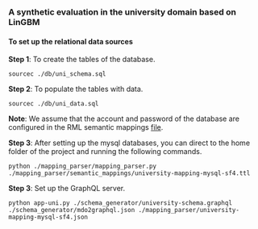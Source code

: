 ### A synthetic evaluation in the university domain based on LinGBM

#### To set up the relational data sources

**Step 1**: To create the tables of the database.

	sourcec ./db/uni_schema.sql 

**Step 2**: To populate the tables with data.

	sourcec ./db/uni_data.sql 

**Note**: We assume that the account and password of the database are configured in the RML semantic mappings [file](../../mapping_parser/semantic_mappings/university-mapping-mysql-sf4.ttl#L26-L27).


**Step 3**: After setting up the mysql databases, you can direct to the home folder of the project and running the following commands.


	python ./mapping_parser/mapping_parser.py ./mapping_parser/semantic_mappings/university-mapping-mysql-sf4.ttl

**Step 3**: Set up the GraphQL server.

[//]: # "export FLASK_ENV=development"

    python app-uni.py ./schema_generator/university-schema.graphql ./schema_generator/mdo2graphql.json ./mapping_parser/university-mapping-mysql-sf4.json 